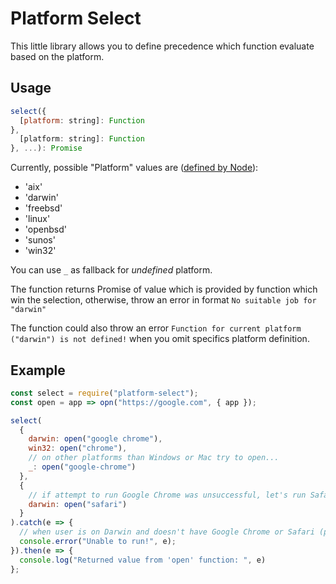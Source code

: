 # Platform Select

This little library allows you to define precedence which function evaluate based on the platform.

## Usage

```js
select({
  [platform: string]: Function
},
  [platform: string]: Function
}, ...): Promise
```

Currently, possible "Platform" values are ([defined by Node](https://nodejs.org/api/process.html#process_process_platform)):

* 'aix'
* 'darwin'
* 'freebsd'
* 'linux'
* 'openbsd'
* 'sunos'
* 'win32'

You can use `_` as fallback for _undefined_ platform.

The function returns Promise of value which is provided by function which win the selection, otherwise, throw an error in format `No suitable job for "darwin"`

The function could also throw an error `Function for current platform ("darwin") is not defined!` when you omit specifics platform definition.

## Example

```js
const select = require("platform-select");
const open = app => opn("https://google.com", { app });

select(
  {
    darwin: open("google chrome"),
    win32: open("chrome"),
    // on other platforms than Windows or Mac try to open...
    _: open("google-chrome")
  },
  {
    // if attempt to run Google Chrome was unsuccessful, let's run Safari...
    darwin: open("safari")
  }
).catch(e => {
  // when user is on Darwin and doesn't have Google Chrome or Safari (probably impossible :))
  console.error("Unable to run!", e);
}).then(e => {
  console.log("Returned value from 'open' function: ", e)  
};
```
